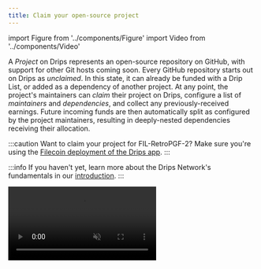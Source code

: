 ```yaml
---
title: Claim your open-source project
---
```


import Figure from '../components/Figure'
import Video from '../components/Video'

A _Project_ on Drips represents an open-source repository on GitHub, with support for other Git hosts coming soon. Every GitHub repository starts out on Drips as _unclaimed_. In this state, it can already be funded with a Drip List, or added as a dependency of another project. At any point, the project's maintainers can _claim_ their project on Drips, configure a list of _maintainers_ and _dependencies_, and collect any previously-received earnings. Future incoming funds are then automatically split as configured by the project maintainers, resulting in deeply-nested dependencies receiving their allocation.

:::caution
Want to claim your project for FIL-RetroPGF-2? Make sure you're using the [Filecoin deployment of the Drips app](https://filecoin.drips.network).
:::

:::info
If you haven't yet, learn more about the Drips Network's fundamentals in our [introduction](/).
:::

<Video playing={false} muted={false} src='/video/claim-your-project.mp4' caption="Overview over how to claim your GitHub repository on Drips." />

## How funds reach projects

Using the Drips app, individuals or organizations wishing to financially support their dependencies [can do so with a _Drip List_](support-your-dependencies/overview). Funds sent to Drip Lists are automatically _split_ among those listed (projects, Ethereum addresses, or other Drip Lists) monthly, on the last Thursday of every month. When funds reach a project from a Drip List, they are further split according to the project's dependencies and maintainers, resulting in a global, fundable _dependency tree_.

<Figure caption="Funds enter the Drips Dependency Tree through Drip Lists, and are automatically split down to projects." src="/img/introduction/splitting_graph.png" />

## Your repository on Drips

To find your repository's associated "project" on Drips, simply launch the Drips App, paste its GitHub URL into the search bar, and click **Jump to GitHub repo**. On the resulting project screen, you can see whether your project already accumulated any _claimable funds_, and quickly jump into the claim process by clicking **Claim project**.

<Figure caption="You can check if your project has claimable funds on its project view." src="/img/raise/unclaimed.png" />

## How Drips manages project access

Drips is built on Ethereum, a global, decentralized blockchain. On Drips, every claimed project is owned by an _Ethereum address_. You can learn more about Ethereum and create your own personal Ethereum address by [downloading and installing an Ethereum wallet app](https://ethereum.org/en/wallets/).

As part of the claim process, the on-chain Drips Smart Contracts ensure that a particular Ethereum address should be able to manage a project and its funds by checking whether its default branch on GitHub includes a `FUNDING.json` file in the root directory. Because Smart Contracts cannot just access the internet, Drips uses an [Oracle service](https://ethereum.org/en/developers/docs/oracles/) to fetch the `FUNDING.json` file.

<Figure caption="During the claim process, Drips' Smart Contracts check for a `FUNDING.json` file on the GitHub repository's _default_ branch." src="/img/raise/claim-process.png" />

The `FUNDING.json` file includes an Ethereum address, which will subsequently be granted access to the repository on Drips. Your real FUNDING.json file will include your own Ethereum address, and will automatically be generated for you as part of the claiming process.

Access is managed separately for different chains, for example Filecoin. For example, below the same placeholder address has access to the project on Ethereum and Filecoin networks.

```json
{
  "drips": {
    "ethereum": {
      "ownedBy": "0x0000000000000000000000000000000000000000"
    },
    "filecoin": {
      "ownedBy": "0x0000000000000000000000000000000000000000"
    }
  }
}
```

:::info
If your project is led by a group of multiple individuals, you may consider using a [Safe multisig](https://safe.global/) to claim it on Drips. This will enable a specific set of individuals to agree on changes to how the project splits incoming funds in the future. Learn how to use Drips with a Safe multisig [here](usage-with-a-safe).
:::

## Claiming your project

You can enter the claim process by launching the Drips App, connecting your Ethereum wallet, and navigating to **Projects → Claim project**. As part of the flow, you'll be asked to commit a `FUNDING.json` file to the repository's _default_ branch. If in order to do so you need to wait for a PR to be reviewed, you can simply resume the flow later.

Once the `FUNDING.json` file has been verified, you'll be asked to configure a list of _maintainers_ and _dependencies_ that incoming funds will be split to, and customize your project's appearance on Drips.

:::info
To claim your project, you will need a small amount of ETH in your connected Ethereum wallet to cover Ethereum's network ["gas fee"](https://ethereum.org/en/developers/docs/gas/).
:::

After you're done, your project will be claimed, and any future earnings will be split according to your configuration.

<Figure caption="An example claimed project on Drips." src="/img/introduction/project.png" />

### Editing your project

You can edit your project's appearance and split configuration at any point in the future by navigating to it from the Projects tab, and clicking **Edit** on the thing you'd like to change.

## Collecting earnings

If your project already has claimable funds, the claim process will immediately apply the percentage splits to maintainers and dependencies you set up. If you yourself received a portion of the claimable funds, you will be able to immediately transfer them to your Ethereum wallet by navigating to **Projects → Earnings** after your project has been claimed.

## Settlement of future funds

Funds in the global Drips Dependency Tree are automatically split _once per month_ on every last Thursday, resulting in a _monthly settlement_. This means that once a project is claimed, funds may reach your project monthly, and will automatically be forwarded according to your configured splits to maintainers and dependencies.

You can at any point review the next settlement day in the app's Collect modal, but please note that the settlement doesn't occur exactly at midnight, but rather at some point throughout the indicated day, roughly within the UTC time zone.

If you are set as the maintainer of a project, you can check for and collect any earnings by navigating to **Projects → Earnings** within the Drips app.
